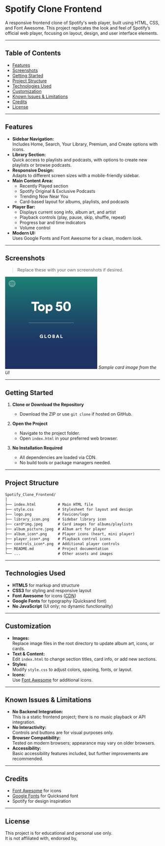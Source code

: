 # Spotify Clone Frontend

A responsive frontend clone of Spotify's web player, built using HTML, CSS, and Font Awesome. This project replicates the look and feel of Spotify’s official web player, focusing on layout, design, and user interface elements.

---

## Table of Contents

- [Features](#features)
- [Screenshots](#screenshots)
- [Getting Started](#getting-started)
- [Project Structure](#project-structure)
- [Technologies Used](#technologies-used)
- [Customization](#customization)
- [Known Issues & Limitations](#known-issues--limitations)
- [Credits](#credits)
- [License](#license)

---

## Features

- **Sidebar Navigation:**  
  Includes Home, Search, Your Library, Premium, and Create options with icons.
- **Library Section:**  
  Quick access to playlists and podcasts, with options to create new playlists or browse podcasts.
- **Responsive Design:**  
  Adapts to different screen sizes with a mobile-friendly sidebar.
- **Main Content Area:**  
  - Recently Played section
  - Spotify Original & Exclusive Podcasts
  - Trending Now Near You
  - Card-based layout for albums, playlists, and podcasts
- **Player Bar:**  
  - Displays current song info, album art, and artist
  - Playback controls (play, pause, skip, shuffle, repeat)
  - Progress bar and time indicators
  - Volume control
- **Modern UI:**  
  Uses Google Fonts and Font Awesome for a clean, modern look.

---

## Screenshots

> Replace these with your own screenshots if desired.

![Main UI](./card1img.jpeg)
*Sample card image from the UI*

---

## Getting Started

1. **Clone or Download the Repository**
   - Download the ZIP or use `git clone` if hosted on GitHub.

2. **Open the Project**
   - Navigate to the project folder.
   - Open `index.html` in your preferred web browser.

3. **No Installation Required**
   - All dependencies are loaded via CDN.
   - No build tools or package managers needed.

---

## Project Structure

```
Spotify_Clone_Frontend/
│
├── index.html          # Main HTML file
├── style.css           # Stylesheet for layout and design
├── logo.png            # Favicon/logo
├── library_icon.png    # Sidebar library icon
├── card*img.jpeg       # Card images for albums/playlists
├── album_picture.jpeg  # Album art for player
├── album_icon*.png     # Player icons (heart, mini player)
├── player_icon*.png    # Playback control icons
├── controls_icon*.png  # Additional player controls
├── README.md           # Project documentation
└── ...                 # Other assets and images
```

---

## Technologies Used

- **HTML5** for markup and structure
- **CSS3** for styling and responsive layout
- **Font Awesome** for icons ([CDN](https://cdnjs.com/libraries/font-awesome))
- **Google Fonts** for typography (Quicksand font)
- **No JavaScript** (UI only; no dynamic functionality)

---

## Customization

- **Images:**  
  Replace image files in the root directory to update album art, icons, or cards.
- **Text & Content:**  
  Edit `index.html` to change section titles, card info, or add new sections.
- **Styles:**  
  Modify `style.css` to adjust colors, spacing, fonts, or layout.
- **Icons:**  
  Use [Font Awesome](https://fontawesome.com/icons) for additional icons.

---

## Known Issues & Limitations

- **No Backend Integration:**  
  This is a static frontend project; there is no music playback or API integration.
- **No Interactivity:**  
  Controls and buttons are for visual purposes only.
- **Browser Compatibility:**  
  Tested on modern browsers; appearance may vary on older browsers.
- **Accessibility:**  
  Basic accessibility features included, but further improvements are recommended.

---

## Credits

- [Font Awesome](https://fontawesome.com/) for icons
- [Google Fonts](https://fonts.google.com/) for Quicksand font
- Spotify for design inspiration

---

## License

This project is for educational and personal use only.  
It is not affiliated with, endorsed by,
